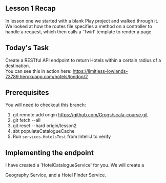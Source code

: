 Lesson 1 Recap
--------------

In lesson one we started with a blank Play project and walked through it.  
We looked at how the routes file specifies a method on a controller to handle a request, which then calls a 'Twirl' template to render a page.


Today's Task
------------
Create a RESTful API endpoint to return Hotels within a certain radius of a destination.  
You can see this in action here: https://limitless-lowlands-73789.herokuapp.com/hotels/london/2

Prerequisites
-------------

You will need to checkout this branch:

1. git remote add origin https://github.com/Grogs/scala-course.git
2. git fetch --all
3. git reset --hard origin/lesson2
4. sbt populateCatalogueCache
5. Run `services.HotelsTest` from IntelliJ to verify


Implementing the endpoint
----

I have created a 'HotelCatalogueService' for you. We will create a

Geography Service, and a Hotel Finder Service.